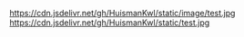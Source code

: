 https://cdn.jsdelivr.net/gh/HuismanKwl/static/image/test.jpg   
https://cdn.jsdelivr.net/gh/HuismanKwl/static/test.jpg
